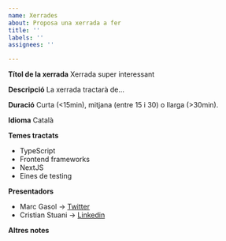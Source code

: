 ```yaml
---
name: Xerrades
about: Proposa una xerrada a fer
title: ''
labels: ''
assignees: ''

---
```


**Títol de la xerrada**
Xerrada super interessant

**Descripció**
La xerrada tractarà de...

**Duració**
Curta (<15min), mitjana (entre 15 i 30) o llarga (>30min).

**Idioma**
Català

**Temes tractats**
- TypeScript
- Frontend frameworks
- NextJS
- Eines de testing

**Presentadors**
- Marc Gasol &rarr; [Twitter](https://twitter.com/MarcGasol)
- Cristian Stuani &rarr; [Linkedin](https://www.linkedin.com/)

**Altres notes**
